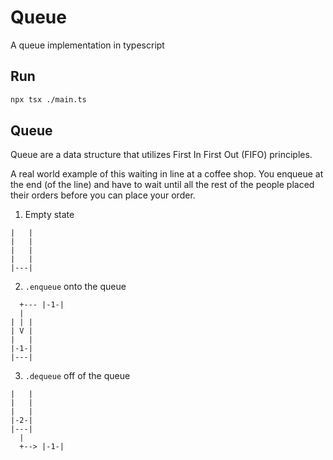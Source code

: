 # Queue

A queue implementation in typescript

## Run

```sh
npx tsx ./main.ts
```

## Queue

Queue are a data structure that utilizes First In First Out (FIFO) principles.

A real world example of this waiting in line at a coffee shop. You enqueue at the end (of the line) and have to wait until all the rest of the people placed their orders before you can place your order.

1. Empty state

```
|   |
|   |
|   |
|   |
|---|
```

2. `.enqueue` onto the queue

```
  +--- |-1-|
  |
| | |
| V |
|   |
|-1-|
|---|
```

3. `.dequeue` off of the queue

```
|   |
|   |
|   |
|-2-|
|---|
  |
  +--> |-1-|
```
